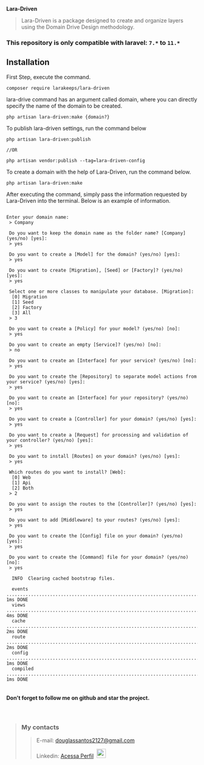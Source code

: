 **Lara-Driven**
> Lara-Driven is a package designed to create and organize layers using the Domain Drive Design methodology.

### This repository is only compatible with laravel: `7.*` to `11.*`


## Installation


First Step, execute the command.

```shell script
composer require larakeeps/lara-driven
```

lara-drive command has an argument called domain, where you can directly specify the name of the domain to be created.

```shell script
php artisan lara-driven:make {domain?}
```

To publish lara-driven settings, run the command below

```shell script
php artisan lara-driven:publish

//OR 

php artisan vendor:publish --tag=lara-driven-config

```

To create a domain with the help of Lara-Driven, run the command below.

```shell script
php artisan lara-driven:make
```

After executing the command, simply pass the information requested by Lara-Driven into the terminal. Below is an example of information.

```shell script

Enter your domain name:
 > Company

 Do you want to keep the domain name as the folder name? [Company] (yes/no) [yes]:
 > yes

 Do you want to create a [Model] for the domain? (yes/no) [yes]:
 > yes

 Do you want to create [Migration], [Seed] or [Factory]? (yes/no) [yes]:
 > yes

 Select one or more classes to manipulate your database. [Migration]:
  [0] Migration
  [1] Seed
  [2] Factory
  [3] All
 > 3

 Do you want to create a [Policy] for your model? (yes/no) [no]:
 > yes

 Do you want to create an empty [Service]? (yes/no) [no]:
 > no

 Do you want to create an [Interface] for your service? (yes/no) [no]:
 > yes

 Do you want to create the [Repository] to separate model actions from your service? (yes/no) [yes]:
 > yes

 Do you want to create an [Interface] for your repository? (yes/no) [no]:
 > yes

 Do you want to create a [Controller] for your domain? (yes/no) [yes]:
 > yes

 Do you want to create a [Request] for processing and validation of your controller? (yes/no) [yes]:
 > yes

 Do you want to install [Routes] on your domain? (yes/no) [yes]:
 > yes

 Which routes do you want to install? [Web]:
  [0] Web
  [1] Api
  [2] Both
 > 2

 Do you want to assign the routes to the [Controller]? (yes/no) [yes]:
 > yes

 Do you want to add [Middleware] to your routes? (yes/no) [yes]:
 > yes

 Do you want to create the [Config] file on your domain? (yes/no) [yes]:
 > yes 

 Do you want to create the [Command] file for your domain? (yes/no) [no]:
 > yes
 
  INFO  Clearing cached bootstrap files.

  events .................................................................................................................................. 1ms DONE
  views ................................................................................................................................... 4ms DONE
  cache ................................................................................................................................... 2ms DONE
  route ................................................................................................................................... 2ms DONE
  config .................................................................................................................................. 1ms DONE
  compiled ................................................................................................................................ 1ms DONE


```


#### Don't forget to follow me on github and star the project.

<br>

>### My contacts</kbd>
> >E-mail: douglassantos2127@gmail.com
> >
> >Linkedin: <a href='https://www.linkedin.com/in/douglas-da-silva-santos/' target='_blank'>Acessa Perfil</a>&nbsp;&nbsp;<img src="https://cdn.jsdelivr.net/gh/devicons/devicon/icons/linkedin/linkedin-original.svg" width="24">

